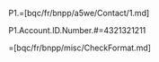 P1.=[bqc/fr/bnpp/a5we/Contact/1.md]

P1.Account.ID.Number.#=4321321211

=[bqc/fr/bnpp/misc/CheckFormat.md]